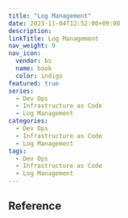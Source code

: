 ```yaml
---
title: "Log Management"
date: 2023-11-04T12:52:00+09:00
description:
linkTitle: Log Management
nav_weight: 9
nav_icon:
  vendor: bs
  name: book
  color: indigo
featured: true
series:
  - Dev Ops
  - Infrastructure as Code
  - Log Management
categories:
  - Dev Ops
  - Infrastructure as Code
  - Log Management
tags:
  - Dev Ops
  - Infrastructure as Code
  - Log Management
---
```


## Reference
